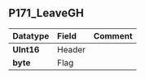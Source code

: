 ## P171\_LeaveGH ##
| **Datatype** | **Field** | **Comment** |
|:-------------|:----------|:------------|
| **UInt16**   | Header    |             |
| **byte**     | Flag      |             |